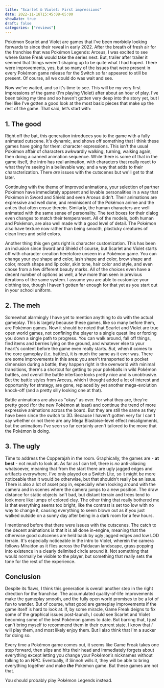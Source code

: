 ```yaml
---
title: "Scarlet & Violet: First impressions"
date: 2022-11-18T15:45:08-05:00
showDate: true
draft: false
categories: ["reviews"]
---
```


Pokémon Scarlet and Violet are games that I've been ~~morbidly~~ looking forwards to since their reveal in early 2022. After the breath of fresh air for the franchise that was Pokémon Legends: Arceus, I was excited to see where Game Freak would take the series next. But, trailer after trailer it seemed that things weren't shaping up to be quite what I had hoped. There were improvements, yes, but so many of the issues that were present in every Pokémon game release for the Switch so far appeared to still be present. Of course, all we could do was wait and see.

Now we've waited, and so it's time to see. This will be my very first impressions of the game (I'm playing Violet) after about an hour of play. I've been taking my time and so haven't gotten very deep into the story yet, but I feel like I've gotten a good look at the most basic pieces that make up the rest of the game. That said, let’s start with:


## 1. The good

Right off the bat, this generation introduces you to the game with a fully animated cutscene. It's dynamic, and shows off something that I think these games have going for them: character expressions. This isn't the usual Pokémon affair of characters awkwardly walking, turning, walking again, then doing a canned animation sequence. While there is some of that in the game itself, the intro has real animation, with characters that really react to what they're seeing in a believable way, and a way that adds to their characterization. There *are* issues with the cutscenes but we'll get to that later. 

Continuing with the theme of improved animations, your selection of partner Pokémon have immediately apparent and lovable personalities in a way that Pokémon in Sword and Shield and even Arceus didn't. Their animations are expressive and well done, and reminiscent of the Pokémon anime and the antics that often ensue therein. Similarly, the human characters are well animated with the same sense of personality. The text boxes for their dialog even changes to match their temperament. All of the models, both human and Pokémon, are also well made with a good level of detail. The Pokémon also have texture now rather than being smooth, plasticky creatures of clean lines and solid colors.

Another thing this gen gets right is character customization. This has been an inclusion since Sword and Shield of course, but Scarlet and Violet starts off with character creation heretofore unseen in a Pokémon game. You can change your eye shape and color, lash shape and color, brow shape and color, mouth shape and lip color, skin tone, hair color and style, and even chose from a few different beauty marks. All of the choices even have a decent number of options as well, a few more than seen in previous iterations of the same system. I assume you are able to customize your clothing too, though I haven't gotten far enough for that yet as you start out in your school uniform.


## 2. The meh

Somewhat alarmingly I have yet to mention anything to do with the actual gameplay. This is largely because these games, like so many before them, are Pokémon games. Now it should be noted that Scarlet and Violet are true open world games, not confining the player to a single quest line or forcing you down a single path to progress. You can walk around, fall off things, find items and berries lying on the ground, and whatever else to your heart's content before the game even really starts. *But*, when it comes to the core gameplay (i.e. battles), it is much the same as it ever was. There are some improvements in this area: you aren't transported to a pocket dimension during a battle, they happen right in the overworld with minimal transitions, there's a shortcut for getting to your pokéballs in wild Pokémon battles, and overall the battle interface looks pretty nice and is unobtrusive. But the battle styles from Arceus, which I thought added a lot of interest and opportunity for strategy, are gone, replaced by yet another mega-evolution knock-off (and a pretty silly looking one at that).

Battle animations are also as "okay" as ever. For what they are, they're pretty good (for the new Pokémon at least) and continue the trend of more expressive animations across the board. But they are still the same as they have been since the switch to 3D. Because I haven't gotten very far I can't say whether or not there are any Mega Blastoise-level effect misalignments, but the animations I've seen so far certainly aren't tailored to the move that the Pokémon is doing. 


## 3. The ugly

Time to address the Copperajah in the room. Graphically, the games are - **at best** - not much to look at. As far as I can tell, there is *no* anti-aliasing whatsoever, meaning that from the start there are ugly jagged edges and artifacts everywhere. I've only played on a Switch Lite, so it might be more noticeable than it would be otherwise, but that shouldn't really be an issue. There is also a lot of asset pop in, especially when looking around with the camera and in scenes where the camera jumps to a new position. The draw distance for static objects isn't bad, but distant terrain and trees tend to look more like lumps of colored clay. The other thing that really bothered me is that everything seems too bright, like the contrast is set too low with no way to change it, causing everything to seem blown out as if you just walked outside on a sunny day after being in a dark room for a few hours.

I mentioned before that there were issues with the cutscenes. The catch to the decent animations is that it is all done in-engine, meaning that the otherwise good cutscenes are held back by ugly jagged edges and low LOD terrain. It's especially noticeable in the intro to Violet, wherein the camera follows Miraidon as it flies across the Paldaean landscape, grass popping into existence in a clearly delimited circle around it. Not something that would normally be visible to the player, but something that really sets the tone for the rest of the experience.


## Conclusion

Despite its flaws, I think this generation is overall another step in the right direction for the franchise. The accumulated quality-of-life improvements make the gameplay smooth, and the fully open world promises to be a lot of fun to wander. But of course, what good are gameplay improvements if the game itself is hard to look at. If, by some miracle, Game Freak deigns to fix some of the graphical issues post-launch, I could see Scarlet and Violet becoming some of the best Pokémon games to date. But barring that, I just can't bring myself to recommend them in their current state. I know that *I* will play them, and most likely enjoy them. But I also think that I'm a sucker for doing so. 

Every time a Pokémon game comes out, it seems like Game Freak takes one step forward, then slips and hits their head and immediately forgets about everything except letting you change your Pokémon’s nicknames without talking to an NPC. Eventually, if Sinnoh wills it, they will be able to bring everything together and make ***the*** Pokémon game. But these games are not that.

You should probably play Pokémon Legends instead.
